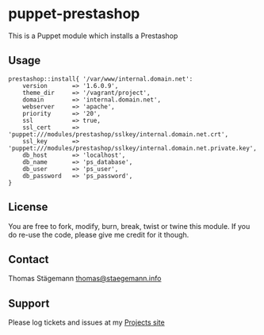 puppet-prestashop
=================

This is a Puppet module which installs a Prestashop

Usage
-----

    prestashop::install{ '/var/www/internal.domain.net':
        version       => '1.6.0.9',
        theme_dir     => '/vagrant/project',
        domain        => 'internal.domain.net',
        webserver     => 'apache',
        priority      => '20',
        ssl           => true,
        ssl_cert      => 'puppet:///modules/prestashop/sslkey/internal.domain.net.crt',
        ssl_key       => 'puppet:///modules/prestashop/sslkey/internal.domain.net.private.key',
        db_host       => 'localhost',
        db_name       => 'ps_database',
        db_user       => 'ps_user',
        db_password   => 'ps_password',
    }

License
-------

You are free to fork, modify, burn, break, twist or twine this module.
If you do re-use the code, please give me credit for it though.

Contact
-------

Thomas Stägemann <thomas@staegemann.info>

Support
-------

Please log tickets and issues at my [Projects site](http://github.com/staegi/puppet-prestashop)
